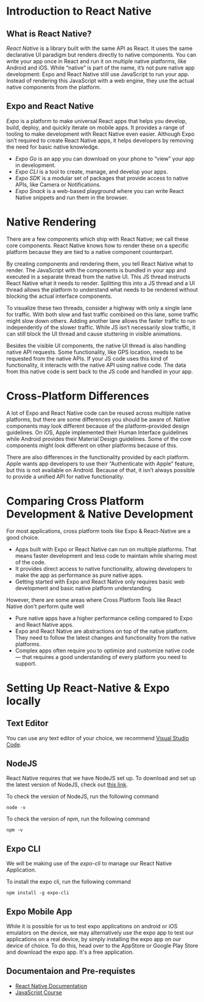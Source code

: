 # Introduction to React Native

## What is React Native?

_React Native_ is a library built with the same API as React. It uses the same declarative UI paradigm but renders directly to native components. You can write your app once in React and run it on multiple native platforms, like Android and iOS.
While “native” is part of the name, it’s not pure native app development: Expo and React Native still use JavaScript to run your app. Instead of rendering this JavaScript with a web engine, they use the actual native components from the platform.

## Expo and React Native

_Expo_ is a platform to make universal React apps that helps you develop, build, deploy, and quickly iterate on mobile apps. It provides a range of tooling to make development with React Native even easier. Although Expo isn’t required to create React Native apps, it helps developers by removing the need for basic native knowledge.
- _Expo Go_ is an app you can download on your phone to “view” your app in development.
- _Expo CLI_ is a tool to create, manage, and develop your apps.
- _Expo SDK_ is a modular set of packages that provide access to native APIs, like Camera or Notifications.
- _Expo Snack_ is a web-based playground where you can write React Native snippets and run them in the browser.

# Native Rendering
There are a few components which ship with React Native; we call these core components. React Native knows how to render these on a specific platform because they are tied to a native component counterpart.

By creating components and rendering them, you tell React Native what to render. The JavaScript with the components is bundled in your app and executed in a separate thread from the native UI. This JS thread instructs React Native what it needs to render. Splitting this into a JS thread and a UI thread allows the platform to understand what needs to be rendered without blocking the actual interface components.

To visualize these two threads, consider a highway with only a single lane for traffic. With both slow and fast traffic combined on this lane, some traffic might slow down others. Adding another lane allows the faster traffic to run independently of the slower traffic. While JS isn’t necessarily slow traffic, it can still block the UI thread and cause stuttering in visible animations.

Besides the visible UI components, the native UI thread is also handling native API requests. Some functionality, like GPS location, needs to be requested from the native APIs. If your JS code uses this kind of functionality, it interacts with the native API using native code. The data from this native code is sent back to the JS code and handled in your app.

# Cross-Platform Differences

A lot of Expo and React Native code can be reused across multiple native platforms, but there are some differences you should be aware of. Native components may look different because of the platform-provided design guidelines. On iOS, Apple implemented their Human Interface guidelines while Android provides their Material Design guidelines. Some of the core components might look different on other platforms because of this.

There are also differences in the functionality provided by each platform. Apple wants app developers to use their “Authenticate with Apple” feature, but this is not available on Android. Because of that, it isn’t always possible to provide a unified API for native functionality.

# Comparing Cross Platform Development & Native Development

For most applications, cross platform tools like Expo & React-Native are a good choice.
- Apps built with Expo or React Native can run on multiple platforms. That means faster development and less code to maintain while sharing most of the code.
- It provides direct access to native functionality, allowing developers to make the app as performance as pure native apps.
- Getting started with Expo and React Native only requires basic web development and basic native platform understanding.

However, there are some areas where Cross Platform Tools like React Native don't perform quite well
- Pure native apps have a higher performance ceiling compared to Expo and React Native apps.
- Expo and React Native are abstractions on top of the native platform. They need to follow the latest changes and functionality from the native platforms.
- Complex apps often require you to optimize and customize native code— that requires a good understanding of every platform you need to support.

# Setting Up React-Native & Expo locally

## Text Editor

You can use any text editor of your choice, we recommend [Visual Studio Code](https://code.visualstudio.com).
## NodeJS
React Native requires that we have NodeJS set up. To download and set up the latest version of NodeJS, check out [this link](https://nodejs.org/en/).

To check the version of NodeJS, run the following command

    node -v

To check the version of npm, run the following command
    
    npm -v

## Expo CLI

We will be making use of the _expo-cli_ to manage our React Native Application.

To install the expo cli, run the following command

    npm install -g expo-cli

## Expo Mobile App

While it is possible for us to test expo applications on android or iOS emulators on the device, we may alternatively use the expo app to test our applications on a real device, by simply installing the expo app on our device of choice. To do this, head over to the AppStore or Google Play Store and download the expo app. It's a free application.

## Documentaion and Pre-requistes

- [React Native Documentation](https://youtu.be/W6NZfCO5SIk)
- [JavaScript Course](https://reactnative.dev/docs/getting-started)
